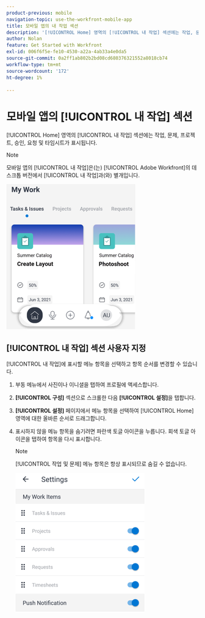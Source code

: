```yaml
---
product-previous: mobile
navigation-topic: use-the-workfront-mobile-app
title: 모바일 앱의 내 작업 섹션
description: '[!UICONTROL Home] 영역의 [!UICONTROL 내 작업] 섹션에는 작업, 문제, 프로젝트, 승인, 요청 및 타임시트가 표시됩니다.'
author: Nolan
feature: Get Started with Workfront
exl-id: 006f6f5e-fe10-4530-a22a-4ab33a4e0da5
source-git-commit: 0a2ff1ab802b2bd08cd680376321552a8018cb74
workflow-type: tm+mt
source-wordcount: '172'
ht-degree: 1%

---
```


# 모바일 앱의 [!UICONTROL 내 작업] 섹션

[!UICONTROL Home] 영역의 [!UICONTROL 내 작업] 섹션에는 작업, 문제, 프로젝트, 승인, 요청 및 타임시트가 표시됩니다.

>[!NOTE]
>
>모바일 앱의 [!UICONTROL 내 작업]은(는) [!UICONTROL Adobe Workfront]의 데스크톱 버전에서 [!UICONTROL 내 작업]과(와) 별개입니다.

![내 작업](assets/home-myworksection-338x379.png)

## [!UICONTROL 내 작업] 섹션 사용자 지정

[!UICONTROL 내 작업]에 표시할 메뉴 항목을 선택하고 항목 순서를 변경할 수 있습니다.

1. 부동 메뉴에서 사진이나 이니셜을 탭하여 프로필에 액세스합니다.
1. **[!UICONTROL 구성]** 섹션으로 스크롤한 다음 **[!UICONTROL 설정]**&#x200B;을 탭합니다.
1. **[!UICONTROL 설정]** 페이지에서 메뉴 항목을 선택하여 [!UICONTROL Home] 영역에 대한 올바른 순서로 드래그합니다.
1. 표시하지 않을 메뉴 항목을 숨기려면 파란색 토글 아이콘을 누릅니다. 회색 토글 아이콘을 탭하여 항목을 다시 표시합니다.

   >[!NOTE]
   >
   >[!UICONTROL 작업 및 문제] 메뉴 항목은 항상 표시되므로 숨길 수 없습니다.

   ![모바일 설정](assets/mobile-settings-338x366.png)
